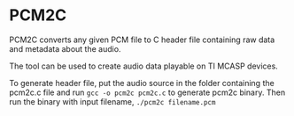# PCM2C
PCM2C converts any given PCM file to C header file containing raw data and metadata about the audio.

The tool can be used to create audio data playable on TI MCASP devices.

To generate header file, put the audio source in the folder containing the pcm2c.c file and run 
```gcc -o pcm2c pcm2c.c``` 
to generate pcm2c binary.
Then run the binary with input filename,
```./pcm2c filename.pcm```